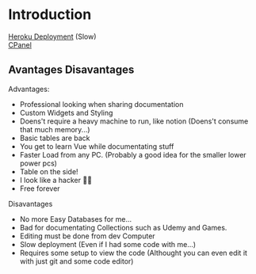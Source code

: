 # Introduction

[Heroku Deployment](https://code-documentation.herokuapp.com/) (Slow)
<br>
[CPanel](https://docs.wangnelson.xyz/)

## Avantages Disavantages



Advantages:
- Professional looking when sharing documentation
- Custom Widgets and Styling
- Doens't require a heavy machine to run, like notion (Doens't consume that much memory...)
- Basic tables are back 
- You get to learn Vue while documentating stuff
- Faster Load from any PC. (Probably a good idea for the smaller lower power pcs)
- Table on the side!
- I look like a hacker 👩‍💻
- Free forever

Disavantages
- No more Easy Databases for me... 
- Bad for documentating Collections such as Udemy and Games.
- Editing must be done from dev Computer
- Slow deployment (Even if I had some code with me...) 
- Requires some setup to view the code (Althought you can even edit it with just git and some code editor)









